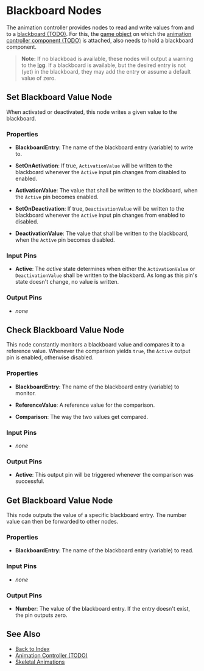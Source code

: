 # Blackboard Nodes

The animation controller provides nodes to read and write values from and to a [blackboard (TODO)](../../../Miscellaneous/blackboards.md). For this, the [game object](../../../runtime/world/game-objects.md) on which the [animation controller component (TODO)](animation-controller-component.md) is attached, also needs to hold a blackboard component.

> **Note:**
> If no blackboad is available, these nodes will output a warning to the [log](../../../debugging/logging.md). If a blackboard is available, but the desired entry is not (yet) in the blackboard, they may add the entry or assume a default value of zero.

## Set Blackboard Value Node

When activated or deactivated, this node writes a given value to the blackboard.

### Properties

* **BlackboardEntry**: The name of the blackboard entry (variable) to write to.

* **SetOnActivation**: If true, `ActivationValue` will be written to the blackboard whenever the `Active` input pin changes from disabled to enabled.

* **ActivationValue**: The value that shall be written to the blackboard, when the `Active` pin becomes enabled.

* **SetOnDeactivation**: If true, `DeactivationValue` will be written to the blackboard whenever the `Active` input pin changes from enabled to disabled.

* **DeactivationValue**: The value that shall be written to the blackboard, when the `Active` pin becomes disabled.

### Input Pins

* **Active**: The *active* state determines when either the `ActivationValue` or `DeactivationValue` shall be written to the blackbard. As long as this pin's state doesn't change, no value is written.

### Output Pins

* *none*

## Check Blackboard Value Node

This node constantly monitors a blackboard value and compares it to a reference value. Whenever the comparison yields `true`, the `Active` output pin is enabled, otherwise disabled.

### Properties

* **BlackboardEntry**: The name of the blackboard entry (variable) to monitor.

* **ReferenceValue**: A reference value for the comparison.

* **Comparison**: The way the two values get compared.

### Input Pins

* *none*

### Output Pins

* **Active**: This output pin will be triggered whenever the comparison was successful.

## Get Blackboard Value Node

This node outputs the value of a specific blackboard entry. The number value can then be forwarded to other nodes.

### Properties

* **BlackboardEntry**: The name of the blackboard entry (variable) to read.

### Input Pins

* *none*

### Output Pins

* **Number**: The value of the blackboard entry. If the entry doesn't exist, the pin outputs zero.


## See Also

* [Back to Index](../../../index.md)
* [Animation Controller (TODO)](animation-controller-overview.md)
* [Skeletal Animations](../skeletal-animation-overview.md)
